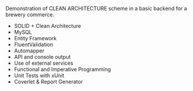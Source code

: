Demonstration of CLEAN ARCHITECTURE scheme in a basic backend for a brewery commerce.

- SOLID + Clean Architecture
- MySQL
- Entity Framework
- FluentValidation
- Automapper
- API and console output
- Use of external services
- Functional and Imperative Programming
- Unit Tests with xUnit
- Coverlet & Report Generator

